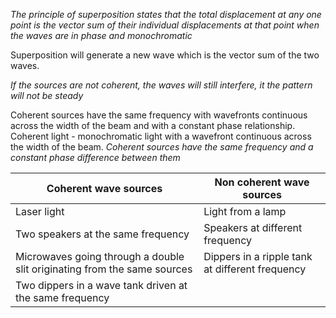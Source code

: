 *The principle of superposition states that the total displacement at any one point is the vector sum of their individual displacements at that point when the waves are in phase and monochromatic*

Superposition will generate a new wave which is the vector sum of the two waves.

*If the sources are not coherent, the waves will still interfere, it the pattern will not be steady*

Coherent sources have the same frequency with wavefronts continuous across the width of the beam and with a constant phase relationship. Coherent light - monochromatic light with a wavefront continuous across the width of the beam. *Coherent sources have the same frequency and a constant phase difference between them*

| Coherent wave sources | Non coherent wave sources |
| ---- | ---- |
| Laser light | Light from a lamp |
| Two speakers at the same frequency | Speakers at different frequency  |
| Microwaves going through a double slit originating from the same sources  | Dippers in a ripple tank at different frequency  |
| Two dippers in a wave tank driven at the same frequency |  |